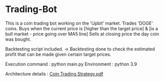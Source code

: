 # Trading-Bot
This is a coin trading bot working on the 'Upbit' market.
Trades 'DOGE' coins.
Buys when the current price is [higher than the target price] & [is a bull market - price going over MA5 line]
Sells at closing price the day coin was bought.

Backtesting script included. -> Backtesting done to check the estimated profit that can be made given certain target prices.

Execution command : python main.py
Environment : python 3.9

Architecture details : [Coin Trading Strategy.pdf](https://github.com/habinlee/Trading-Bot/files/7066077/Coin.Trading.Strategy.pdf)
